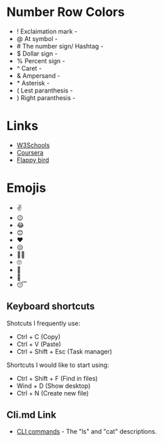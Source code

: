 # Number Row Colors
* ! Exclaimation mark -
* @ At symbol -
* \# The number sign/ Hashtag -
* $ Dollar sign - 
* % Percent sign -
* ^ Caret -
* & Ampersand -
* \* Asterisk -
* ( Lest paranthesis -
* ) Right paranthesis -
# Links
* [W3Schools](https://www.w3schools.com/)
* [Coursera](https://www.coursera.org/)
* [Flappy bird](https://flappybird.io/)
# Emojis
* ✌️
* 😉
* 😂
* 😊
* ❤️
* 😒
* 😶‍🌫️
* 🙄
* 🙂
* 🥱
* 😴

## Keyboard shortcuts
Shotcuts I frequently use:
* Ctrl + C (Copy)
* Ctrl + V (Paste)
* Ctrl + Shift + Esc (Task manager)

Shortcuts I would like to start using: 
* Ctrl + Shift + F (Find in files)
* Wind + D (Show desktop)
* Ctrl + N (Create new file)

## Cli.md Link

* [CLI commands](docs/cli.md) - The "ls" and "cat" descriptions.

